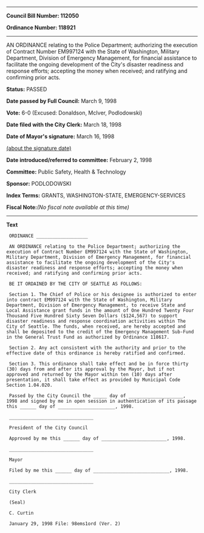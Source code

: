 

********

**Council Bill Number: 112050**
   
**Ordinance Number: 118921**
********

 AN ORDINANCE relating to the Police Department; authorizing the execution of Contract Number EM997124 with the State of Washington, Military Department, Division of Emergency Management, for financial assistance to facilitate the ongoing development of the City's disaster readiness and response efforts; accepting the money when received; and ratifying and confirming prior acts.

**Status:** PASSED
   
**Date passed by Full Council:** March 9, 1998
   
**Vote:** 6-0 (Excused: Donaldson, McIver, Podlodowski)
   
**Date filed with the City Clerk:** March 18, 1998
   
**Date of Mayor's signature:** March 16, 1998
   
[(about the signature date)](/~public/approvaldate.htm)
   
   
   
**Date introduced/referred to committee:** February 2, 1998
   
**Committee:** Public Safety, Health & Technology
   
**Sponsor:** PODLODOWSKI
   
   
**Index Terms:** GRANTS, WASHINGTON-STATE, EMERGENCY-SERVICES

**Fiscal Note:**_(No fiscal note available at this time)_

********

**Text**
   
```
 ORDINANCE ___________________

 AN ORDINANCE relating to the Police Department; authorizing the execution of Contract Number EM997124 with the State of Washington, Military Department, Division of Emergency Management, for financial assistance to facilitate the ongoing development of the City's disaster readiness and response efforts; accepting the money when received; and ratifying and confirming prior acts.

 BE IT ORDAINED BY THE CITY OF SEATTLE AS FOLLOWS:

 Section 1. The Chief of Police or his designee is authorized to enter into contract EM997124 with the State of Washington, Military Department, Division of Emergency Management, to receive State and Local Assistance grant funds in the amount of One Hundred Twenty Four Thousand Five Hundred Sixty Seven Dollars ($124,567) to support disaster readiness and response coordination activities within The City of Seattle. The funds, when received, are hereby accepted and shall be deposited to the credit of the Emergency Management Sub-Fund in the General Trust Fund as authorized by Ordinance 118617.

 Section 2. Any act consistent with the authority and prior to the effective date of this ordinance is hereby ratified and confirmed.

 Section 3. This ordinance shall take effect and be in force thirty (30) days from and after its approval by the Mayor, but if not approved and returned by the Mayor within ten (10) days after presentation, it shall take effect as provided by Municipal Code Section 1.04.020.

 Passed by the City Council the _____ day of ____________________, 1998 and signed by me in open session in authentication of its passage this ______ day of _____________________, 1998.

 _______________________________

 President of the City Council

 Approved by me this ______ day of ________________________, 1998.

 _______________________________

 Mayor

 Filed by me this ______ day of ____________________________, 1998.

 _______________________________

 City Clerk

 (Seal)

 C. Curtin

 January 29, 1998 File: 98ems1ord (Ver. 2)

```
